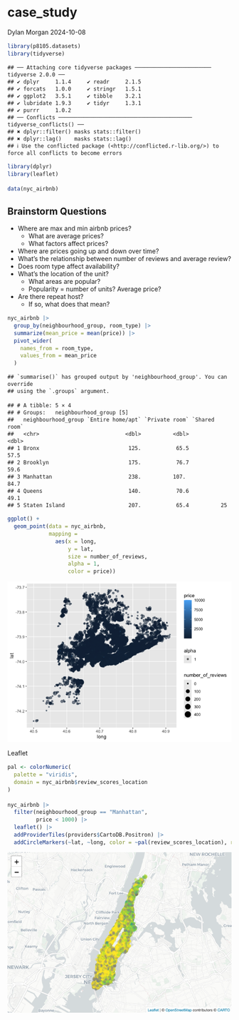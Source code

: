 case_study
================
Dylan Morgan
2024-10-08

``` r
library(p8105.datasets)
library(tidyverse)
```

    ## ── Attaching core tidyverse packages ──────────────────────── tidyverse 2.0.0 ──
    ## ✔ dplyr     1.1.4     ✔ readr     2.1.5
    ## ✔ forcats   1.0.0     ✔ stringr   1.5.1
    ## ✔ ggplot2   3.5.1     ✔ tibble    3.2.1
    ## ✔ lubridate 1.9.3     ✔ tidyr     1.3.1
    ## ✔ purrr     1.0.2     
    ## ── Conflicts ────────────────────────────────────────── tidyverse_conflicts() ──
    ## ✖ dplyr::filter() masks stats::filter()
    ## ✖ dplyr::lag()    masks stats::lag()
    ## ℹ Use the conflicted package (<http://conflicted.r-lib.org/>) to force all conflicts to become errors

``` r
library(dplyr)
library(leaflet)

data(nyc_airbnb)
```

## Brainstorm Questions

- Where are max and min airbnb prices?
  - What are average prices?
  - What factors affect prices?
- Where are prices going up and down over time?
- What’s the relationship between number of reviews and average review?
- Does room type affect availability?
- What’s the location of the unit?
  - What areas are popular?
  - Popularity = number of units? Average price?
- Are there repeat host?
  - If so, what does that mean?

``` r
nyc_airbnb |> 
  group_by(neighbourhood_group, room_type) |> 
  summarize(mean_price = mean(price)) |> 
  pivot_wider(
    names_from = room_type,
    values_from = mean_price
  )
```

    ## `summarise()` has grouped output by 'neighbourhood_group'. You can override
    ## using the `.groups` argument.

    ## # A tibble: 5 × 4
    ## # Groups:   neighbourhood_group [5]
    ##   neighbourhood_group `Entire home/apt` `Private room` `Shared room`
    ##   <chr>                           <dbl>          <dbl>         <dbl>
    ## 1 Bronx                            125.           65.5          57.5
    ## 2 Brooklyn                         175.           76.7          59.6
    ## 3 Manhattan                        238.          107.           84.7
    ## 4 Queens                           140.           70.6          49.1
    ## 5 Staten Island                    207.           65.4          25

``` r
ggplot() + 
  geom_point(data = nyc_airbnb, 
             mapping = 
               aes(x = long, 
                   y = lat, 
                   size = number_of_reviews, 
                   alpha = 1, 
                   color = price))
```

![](case_study_files/figure-gfm/unnamed-chunk-3-1.png)<!-- -->

Leaflet

``` r
pal <- colorNumeric(
  palette = "viridis", 
  domain = nyc_airbnb$review_scores_location
)

nyc_airbnb |> 
  filter(neighbourhood_group == "Manhattan", 
         price < 1000) |> 
  leaflet() |> 
  addProviderTiles(providers$CartoDB.Positron) |> 
  addCircleMarkers(~lat, ~long, color = ~pal(review_scores_location), radius = 2)
```

![](case_study_files/figure-gfm/unnamed-chunk-4-1.png)<!-- -->
